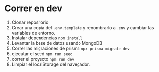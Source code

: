 # Correr en dev

1. Clonar repositorio
2. Crear una copia del ```.env.template``` y renombrarlo a ```.env``` y cambiar las variables de entorno.
3. Instalar dependencias ```npm install```
4. Levantar la base de datos usando MongoDB
5. Correr las migraciones de prisma ```npx prisma migrate dev```
6. ejecutar el seed ```npm run seed```
7. correr el proyecto ```npm run dev```
8. Limpiar el localStorage del navegador.